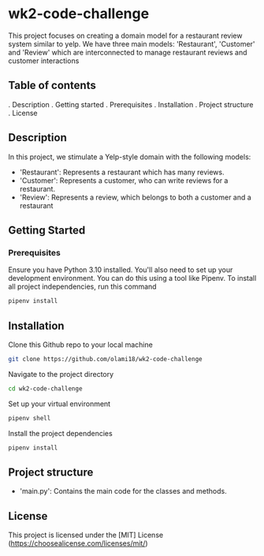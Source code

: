 # wk2-code-challenge

This project focuses on creating a domain model for a restaurant review system similar to yelp. We have three main models: 'Restaurant', 'Customer' and 'Review' which are interconnected to manage restaurant reviews and customer interactions

## Table of contents
. Description 
. Getting started
. Prerequisites
. Installation
. Project structure
. License

## Description
In this project, we stimulate a Yelp-style domain with the following models:

- 'Restaurant': Represents a restaurant which has many reviews.
- 'Customer': Represents a customer, who can write reviews for a restaurant.
- 'Review': Represents a review, which belongs to both a customer and a restaurant

## Getting Started
### Prerequisites

Ensure you have Python 3.10 installed. You'll also need to set up your development environment. You can do this using a tool like Pipenv. To install all project independencies,  run this command
```bash
pipenv install
```
## Installation
Clone this Github repo to your local machine
```bash
git clone https://github.com/olami18/wk2-code-challenge
```
Navigate to the project directory
```bash
cd wk2-code-challenge
```
Set up your virtual environment
```bash
pipenv shell
```
Install the project dependencies
```bash
pipenv install
```

## Project structure
- 'main.py': Contains the main code for the classes and methods.

## License 
This project is licensed under the [MIT] License
(https://choosealicense.com/licenses/mit/)